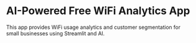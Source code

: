 # AI-Powered Free WiFi Analytics App

This app provides WiFi usage analytics and customer segmentation for small businesses using Streamlit and AI.